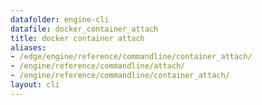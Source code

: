 ```yaml
---
datafolder: engine-cli
datafile: docker_container_attach
title: docker container attach
aliases:
- /edge/engine/reference/commandline/container_attach/
- /engine/reference/commandline/attach/
- /engine/reference/commandline/container_attach/
layout: cli
---
```


<!--
This page is automatically generated from Docker's source code. If you want to
suggest a change to the text that appears here, open a ticket or pull request
in the source repository on GitHub:

https://github.com/docker/cli
-->
